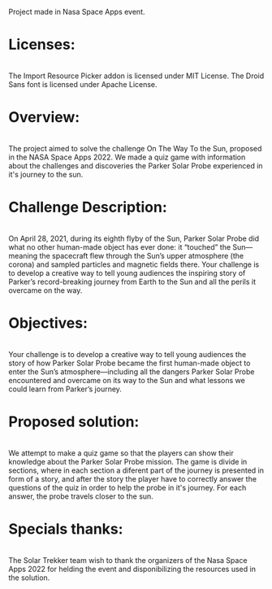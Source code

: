 Project made in Nasa Space Apps event.
<br>

<h1>Licenses:</h1>

<br>
The Import Resource Picker addon is licensed under MIT License.
The Droid Sans font is licensed under Apache License.


<h1>Overview:</h1>

<br>
The project aimed to solve the challenge On The Way To the Sun, proposed in the NASA Space Apps 2022. We made a quiz game with information about the challenges and discoveries the Parker Solar Probe experienced in it's journey to the sun.

<h1>Challenge Description:</h1>

<br>
On April 28, 2021, during its eighth flyby of the Sun, Parker Solar Probe did what no other human-made object has ever done: it “touched” the Sun—meaning the spacecraft flew through the Sun’s upper atmosphere (the corona) and sampled particles and magnetic fields there. Your challenge is to develop a creative way to tell young audiences the inspiring story of Parker’s record-breaking journey from Earth to the Sun and all the perils it overcame on the way.

<h1>Objectives:</h1>

<br>
Your challenge is to develop a creative way to tell young audiences the story of how Parker Solar Probe became the first human-made object to enter the Sun’s atmosphere—including all the dangers Parker Solar Probe encountered and overcame on its way to the Sun and what lessons we could learn from Parker’s journey.

<h1>Proposed solution:</h1>

<br>
We attempt to make a quiz game so that the players can show their knowledge about the Parker Solar Probe mission. The game is divide in sections, where in each section a diferent part of the journey is presented in form of a story, and after the story the player have to correctly answer the questions of the quiz in order to help the probe in it's journey. For each answer, the probe travels closer to the sun.

<h1>Specials thanks:</h1>

<br>
The Solar Trekker team wish to thank the organizers of the Nasa Space Apps 2022 for helding the event and disponibilizing the resources used in the solution.
